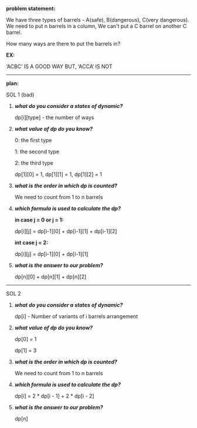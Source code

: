**problem statement:** 

We have three types of barrels - A(safe), B(dangerous), C(very dangerous). We need to put n barrels in a column, We can't put a C barrel on another C barrel.

How many ways are there to put the barrels in?

**EX:**

‘ACBC’ IS A GOOD WAY BUT, ‘ACCA‘ IS NOT

---

**plan:**

SOL 1 (bad)

1. ***what do you consider a states of dynamic?***
    
    dp[i][type] - the number of ways 
    
2. ***what value of dp do you know?***
    
    0: the  first type 
    
    1: the second type 
    
    2: the third type 
    
    dp[1][0] = 1, dp[1][1] = 1, dp[1][2] = 1
    
3. ***what is the order in which dp is counted?***
    
    We need to count from 1 to n barrels
    
4. ***which formula is used to calculate the dp?***
    
    **in case j = 0 or j = 1:**
    
    dp[i][j] = dp[i-1][0] + dp[i-1][1] + dp[i-1][2]
    
    **int case j = 2:**
    
    dp[i][j] = dp[i-1][0] + dp[i-1][1]
    
5. ***what is the answer to our problem?***
    
    dp[n][0] + dp[n][1] + dp[n][2]

----

SOL 2
1. ***what do you consider a states of dynamic?***
    
    dp[i] - Number of variants of i barrels arrangement
    
2. ***what value of dp do you know?***
    
    dp[0] = 1 
    
    dp[1] = 3
    
3. ***what is the order in which dp is counted?***
    
    We need to count from 1 to n barrels
    
4. ***which formula is used to calculate the dp?***
    
    dp[i] = 2 * dp[i - 1] +  2 * dp[i - 2]
    
5. ***what is the answer to our problem?***
    
    dp[n]